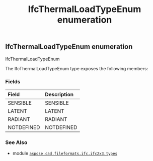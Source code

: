 ﻿---
title: IfcThermalLoadTypeEnum enumeration
second_title: Aspose.CAD for Python via .NET API References
description: 
type: docs
weight: 3090
url: /python-net/aspose.cad.fileformats.ifc.ifc2x3.types/ifcthermalloadtypeenum/
is_root: false
---

## IfcThermalLoadTypeEnum enumeration

IfcThermalLoadTypeEnum



The IfcThermalLoadTypeEnum type exposes the following members:

### Fields
| Field | Description |
| :- | :- |
| SENSIBLE | SENSIBLE |
| LATENT | LATENT |
| RADIANT | RADIANT |
| NOTDEFINED | NOTDEFINED |



### See Also
* module [`aspose.cad.fileformats.ifc.ifc2x3.types`](..)
